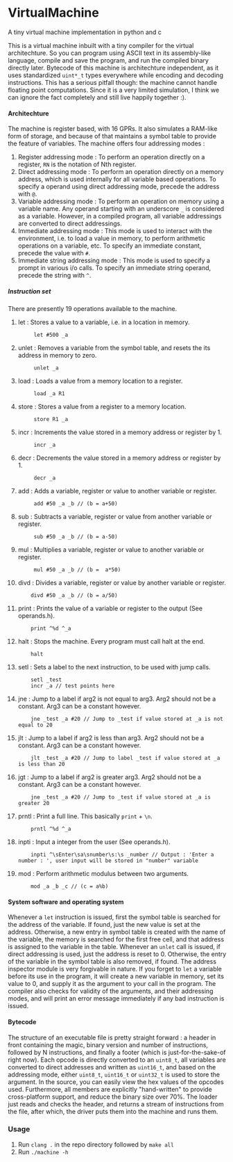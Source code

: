 # VirtualMachine
A tiny virtual machine implementation in python and c


This is a virtual machine inbuilt with a tiny compiler for the virtual architechture. So you can program using ASCII text in its assembly-like language, compile and save the program, and run the compiled binary directly later. Bytecode of this machine is architechture independent, as it uses standardized `uint*_t` types everywhere while encoding and decoding instructions. This has a serious pitfall though: the machine cannot handle floating point computations. Since it is a very limited simulation, I think we can ignore the fact completely and still live happily together :).

#### Architechture
The machine is register based, with 16 GPRs. It also simulates a RAM-like form of storage, and because of that maintains a symbol table to provide the feature of variables. The machine offers four addressing modes :
1. Register addressing mode : To perform an operation directly on a register, `RN` is the notation of Nth register.
2. Direct addressing mode : To perform an operation directly on a memory address, which is used internally for all variable based operations. To specify a operand using direct addressing mode, precede the address with `@`.
3. Variable addressing mode : To perform an operation on memory using a variable name. Any operand starting with an underscore `_` is considered as a variable. However, in a compiled program, all variable addressings are converted to direct addressings.
4. Immediate addressing mode : This mode is used to interact with the environment, i.e. to load a value in memory, to perform arithmetic operations on a variable, etc. To specify an immediate constant, precede the value with `#`.
5. Immediate string addressing mode : This mode is used to specify a prompt in various i/o calls. To specify an immediate string operand, precede the string with `^`.
##### Instruction set
There are presently 19 operations available to the machine.
1. let : Stores a value to a variable, i.e. in a location in memory.

            let #500 _a
2. unlet : Removes a variable from the symbol table, and resets the its address in memory to zero.

            unlet _a
3. load : Loads a value from a memory location to a register.

            load _a R1
4. store : Stores a value from a register to a memory location.

            store R1 _a
5. incr : Increments the value stored in a memory address or register by 1.

            incr _a
6. decr : Decrements the value stored in a memory address or register by 1.

            decr _a
7. add : Adds a variable, register or value to another variable or register.

            add #50 _a _b // (b = a+50)
8. sub : Subtracts a variable, register or value from another variable or register.

            sub #50 _a _b // (b = a-50)
9. mul : Multiplies a variable, register or value to another variable or register.

            mul #50 _a _b // (b =  a*50)
10. divd : Divides a variable, register or value by another variable or register.

            divd #50 _a _b // (b = a/50)
11. print : Prints the value of a variable or register to the output (See operands.h).

            print ^%d ^_a
12. halt : Stops the machine. Every program must call halt at the end.

            halt
13. setl : Sets a label to the next instruction, to be used with jump calls.

            setl _test
            incr _a // test points here
14. jne : Jump to a label if arg2 is not equal to arg3. Arg2 should not be a constant. Arg3 can be a constant however.

            jne _test _a #20 // Jump to _test if value stored at _a is not equal to 20
15. jlt : Jump to a label if arg2 is less than arg3. Arg2 should not be a constant. Arg3 can be a constant however.

            jlt _test _a #20 // Jump to label _test if value stored at _a is less than 20
16. jgt : Jump to a label if arg2 is greater arg3. Arg2 should not be a constant. Arg3 can be a constant however.

            jne _test _a #20 // Jump to _test if value stored at _a is greater 20
            
17. prntl : Print a full line. This basically `print` + `\n`.

            prntl ^%d ^_a
18. inpti : Input a integer from the user (See operands.h).

            inpti ^\sEnter\sa\snumber\s:\s _number // Output : 'Enter a number : ', user input will be stored in "number" variable
19. mod : Perform arithmetic modulus between two arguments.

            mod _a _b _c // (c = a%b)
#### System software and operating system
Whenever a `let` instruction is issued, first the symbol table is searched for the address of the variable. If found, just the new value is set at the address. Otherwise, a new entry in symbol table is created with the name of the variable, the memory is searched for the first free cell, and that address is assigned to the variable in the table. Whenever an `unlet` call is issued, if direct addressing is used, just the address is reset to 0. Otherwise, the entry of the variable in the symbol table is also removed, if found. The address inspector module is very forgivable in nature. If you forget to `let` a variable before its use in the program, it will create a new variable in memory, set its value to 0, and supply it as the argument to your call in the program. The compiler also checks for validity of the arguments, and their addressing modes, and will print an error message immediately if any bad instruction is issued.

#### Bytecode
The structure of an executable file is pretty straight forward : a header in front containing the magic, binary version and number of instructions, followed by N instructions, and finally a footer (which is just-for-the-sake-of right now). Each opcode is directly converted to an `uint8_t`, all variables are converted to direct addresses and written as `uint16_t`, and based on the addressing mode, either `uint8_t`, `uint16_t` or `uint32_t` is used to store the argument. In the source, you can easily view the hex values of the opcodes used. Furthermore, all members are explicitly "hand-written" to provide cross-platform support, and reduce the binary size over 70%. The loader just reads and checks the header, and returns a stream of instructions from the file, after which, the driver puts them into the machine and runs them.

### Usage
1. Run `clang .` in the repo directory followed by `make all`
2. Run `./machine -h`
